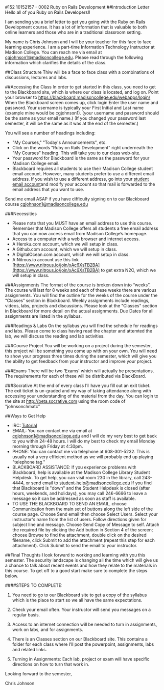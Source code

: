 #152 10152157 - 0002 Ruby on Rails Development 
##Introduction Letter
Hello all of you Ruby on Rails Developers!!

I am sending you a brief letter to get you going with the Ruby on Rails Development course.  It has a lot of information that is valuable to both online learners and those who are in a traditional classroom setting.

My name is Chris Johnson and I will be your teacher for this face to face learning experience. I am a part-time Information Technology Instructor at Madison College. You can reach me via email at cgjohnson1@madisoncollege.edu. Please read through the following information which clarifies the details of the class.

##Class Structure
Thiw will be a face to face class with a combinations of discussions, lectures and labs. 

##Accessing the Class
In order to get started in this class, you need to get to the Blackboard site, which is where our class is located, and log on.
Point your browser to https://blackboard.madisoncollege.edu/webapps/login/
When the Blackboard screen comes up, click login
  Enter the user name and password.
  Your username is typically your First Initial and Last name (example mine would be cgjohnson1). (your username and password should be the same as your email name.)
(If you changed your password last semester, it will be the same as it was at the end of the semester.)

You will see a number of headings including: 
  * "My Courses," "Today's Announcements", etc.
  * Click on the words "Ruby on Rails Development" right underneath the "My Courses" heading. This will take you to our class web-site.
  * Your password for Blackboard is the same as the password for your Madison College email.
  * Blackboard requires all students to use their Madison College student email account. However, many students prefer to use a different email address.
  If you wish to use a different address, go into your [student email account](https://mail.madisoncollege.edu/CookieAuth.dll?GetLogon?curl=Z2Fowa&reason=0&formdir=1)and modify your account so that mail is forwarded to the email address that you want to use.
  
  
Send me email ASAP if you have difficulty signing on to our Blackboard course cgjohnson1@madisoncollege.edu
  
###Necessities
* Please note that you MUST have an email address to use this course. Remember that Madison College offers all students a free email address that you can now access email from Madison College’s homepage.
* Access to a computer with a web browser and internet access.
* A Heroku.com account, which we will setup in class.
* A Github.com account, which we will setup in class.
* A DigitalOcean.com account, which we will setup in class.
* A Nitrous.io account use this link [https://www.nitrous.io/join/xAc6XsTB2BA](https://www.nitrous.io/join/xAc6XsTB2BA) to get extra N2O, which we will setup in class.

###Assignments
The format of the course is broken down into “weeks”. The course will last for 8 weeks and each of these weeks there are various assignments. You will find the outline for the weeks of the  course under the “Classes” section in Blackboard. Weekly assignments include readings, videos, labs, projects and discussions. Please look at the "Classes" section in Blackboard for more detail on the actual assignments.  Due Dates for all assignments are listed in the syllabus.

###Readings & Labs 
On the syllabus you will find the schedule for readings and labs. Please come to class having read the chapter and attemted the lab, we will discuss the reading and lab activities.
  
###Course Project
You will be working on a project during the semester, this project will be something you come up with on your own.  You will need to show your progress three times during the semester, which will give you the ability to get feedback from your instructor and improve your project.

###Exams
There will be two 'Exams' which will actually be presentations. The requirements for each of these will be distributed via BlackBoard.

###Socrative
At the end of every class I’ll have you fill out an exit ticket.  The exit ticket is un-graded and my way of taking attendance along with accessing your understanding of the material from the day.  You can login to the site at http://beta.socrative.com using the room code of "johnsonchmatc" 

##Ways to Get Help
  * IRC: [Tutorial](https://github.com/johnsonch/madisoncollege_ruby_on_rails/blob/master/irc.md)
  * EMAIL: You can contact me via email at cgjohnson1@madisoncollege.edu and I will do my very best to get back to you within 24-48 hours. I will do my best to check my email Monday morning through Friday at 4:30pm.
  * PHONE: You can contact me via telephone at 608-301-5232. This is usually not a very efficient method as we will probably end up playing "telephone tag."
  * BLACKBOARD ASSISTANCE: If you experience problems with Blackboard, help is available at the Madison College Library Student Helpdesk. To get help, you can visit room 230 in the library, call 243-4444, or send email to student-help@madisoncollege.edu If you find that Blackboard is "down" and the Student Helpdesk is closed (after hours, weekends, and holidays), you may call 246-6666 to leave a message so it can be addressed as soon as staff is available.
  * TO USE THE BLACKBOARD TO SEND AN EMAIL, choose Communication from the main set of buttons along the left side of the course page. Choose Send email then choose Select Users. Select your instructor's name from the list of users. Follow directions given for subject line and message. Choose Send Copy of Message to self. Attach the required file by clicking the Add button in Section 4 of the screen; choose Browse to find the attachment, double click on the desired filename, click Submit to add the attachment (repeat this step for each attachment). Click Submit to send the email to your instructor.
  
##Final Thoughts
I look forward to working and learning with you this semester.  The security landscape is changing all the time which will give us a chance to talk about recent events and how they relate to the materials in this course.  To get off to a good start make sure to complete the steps below.
  
####STEPS TO COMPLETE:
  
1.	You need to go to our Blackboard site to get a copy of the syllabus which is the place to start so we all have the same expectations.
  
2.	Check your email often.  Your instructor will send you messages on a regular basis.
  
3.	Access to an internet connection will be needed to turn in assignments, work on labs, and for assignments.
  
4.	There is an Classes section on our Blackboard site. This contains a folder for each class where I'll post the powerpoint, assignments, labs and related links.
  
5.	Turning in Assignments: Each lab, project or exam will have specific directions on how to turn that work in. 
  
  
Looking forward to the semester, 


Chris Johnson
